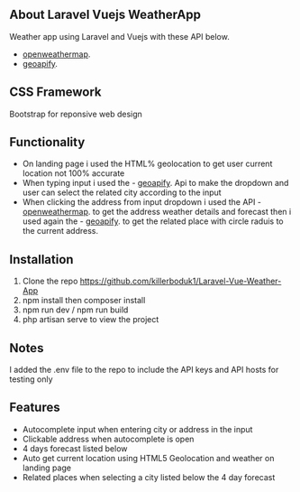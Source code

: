 
## About Laravel Vuejs WeatherApp

Weather app using Laravel and Vuejs with these API below.

- [openweathermap](http://api.openweathermap.org/).
- [geoapify](https://api.geoapify.com/).

## CSS Framework

Bootstrap for reponsive web design

## Functionality 

- On landing page i used the HTML% geolocation to get user current location not 100% accurate
- When typing input i used the - [geoapify](https://api.geoapify.com/). Api to make the dropdown and user can select the related city according to the input
- When clicking the address from input dropdown i used the API - [openweathermap](http://api.openweathermap.org/). to get the address weather details and forecast then i used again the - [geoapify](https://api.geoapify.com/). to get the related place with circle raduis to the current address.

 ## Installation

 1. Clone the repo https://github.com/killerboduk1/Laravel-Vue-Weather-App
 2. npm install then composer install 
 3. npm run dev / npm run build
 4. php artisan serve to view the project

 ## Notes

 I added the .env file to the repo to include the API keys and API hosts for testing only

  ## Features

  * Autocomplete input when entering city or address in the input
  * Clickable address when autocomplete is open
  * 4 days forecast listed below 
  * Auto get current location using HTML5 Geolocation and weather on landing page
  * Related places when selecting a city listed below the 4 day forecast